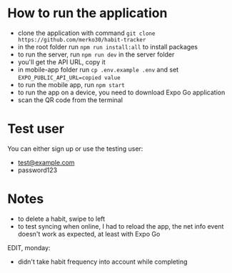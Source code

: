 # How to run the application

- clone the application with command `git clone https://github.com/merko30/habit-tracker`
- in the root folder run `npm run install:all` to install packages
- to run the server, run `npm run dev` in the server folder
- you'll get the API URL, copy it
- in mobile-app folder run `cp .env.example .env` and set `EXPO_PUBLIC_API_URL=copied value`
- to run the mobile app, run `npm start`
- to run the app on a device, you need to download Expo Go application
- scan the QR code from the terminal

# Test user

You can either sign up or use the testing user:

- test@example.com
- password123

# Notes

- to delete a habit, swipe to left
- to test syncing when online, I had to reload the app, the net info event doesn't work as expected, at least with Expo Go

EDIT, monday:
- didn't take habit frequency into account while completing
